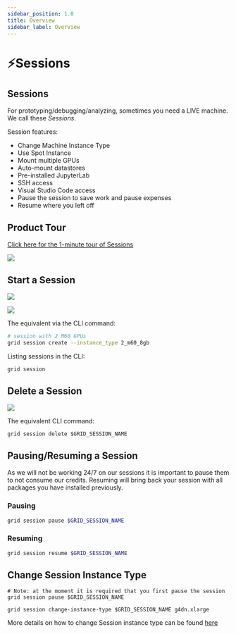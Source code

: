 ```yaml
---
sidebar_position: 1.0
title: Overview
sidebar_label: Overview
---
```


# ⚡Sessions

## Sessions

For prototyping/debugging/analyzing, sometimes you need a LIVE machine. We call these _Sessions_.

Session features:

* Change Machine Instance Type
* Use Spot Instance
* Mount multiple GPUs
* Auto-mount datastores
* Pre-installed JupyterLab
* SSH access
* Visual Studio Code access
* Pause the session to save work and pause expenses
* Resume where you left off

## Product Tour

[Click here for the 1-minute tour of Sessions](https://platform.grid.ai/#/dashboard?product_tour_id=221973)

![](/images/sessions/sessions-product-tour.png)

## **Start a Session**

![](/images/sessions/session.jpg)

![](/images/sessions/new-session.gif)

The equivalent via the CLI command:

```bash
# session with 2 M60 GPUs
grid session create --instance_type 2_m60_8gb
```

Listing sessions in the CLI:
```bash
grid session
```

## Delete a Session

![](/images/sessions/delete-session.gif)

The equivalent CLI command:

```text
grid session delete $GRID_SESSION_NAME
```

## Pausing/Resuming a Session

As we will not be working 24/7 on our sessions it is important to pause them to not consume 
our credits.  Resuming will bring back your session with all packages you have installed previously.

### Pausing

```bash
grid session pause $GRID_SESSION_NAME
```

### Resuming

```bash
grid session resume $GRID_SESSION_NAME
```

## Change Session Instance Type

```text
# Note: at the moment it is required that you first pause the session
grid session pause $GRID_SESSION_NAME

grid session change-instance-type $GRID_SESSION_NAME g4dn.xlarge
```

More details on how to change Session instance type can be found [here](./changing-instance-type.md)
